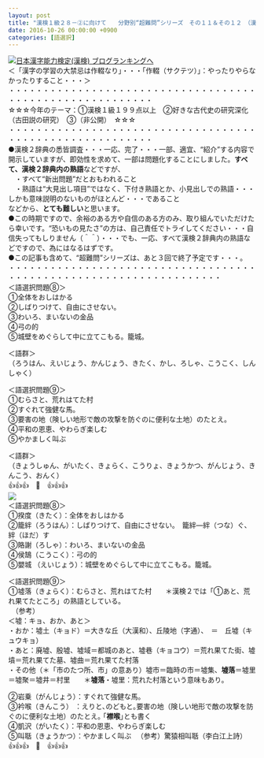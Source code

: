 ```yaml
---
layout: post
title: "漢検１級２８－②に向けて　　分野別“超難問”シリーズ　その１１＆その１２　（漢検２準拠）"
date: 2016-10-26 00:00:00 +0900
categories: [語選択]
---
```


[![](/syuusyuu9701/assets/images/漢検１級２８－②に向けて-分野別“超難問”シリーズ-その１１＆その１２-（漢検２準拠）-br_c_3028_1.gif)](http://blog.with2.net/link.php?1659096:3028 "日本漢字能力検定(漢検) ブログランキングへ")[日本漢字能力検定(漢検) ブログランキングへ](http://blog.with2.net/link.php?1659096:3028)  
＜「漢字の学習の大禁忌は作輟なり」・・・「作輟（サクテツ）」：やったりやらなかったりすること・・・＞  
・・・・・・・・・・・・・・・・・・・・・・・・・・・・・・・・・・・・・・・・・・・・・・・・・・・・・・・・・  
☆☆☆今年のテーマ：①漢検１級１９９点以上　②好きな古代史の研究深化（古田説の研究）　③（非公開）　☆☆☆　　  
・・・・・・・・・・・・・・・・・・・・・・・・・・・・・・・・・・・・・・・・・・・・・・・・・・・・・・・・・  
●漢検２辞典の悉皆調査・・・一応、完了・・・一部、適宜、“紹介”する内容で開示していますが、即効性を求めて、一部は問題化することにしました。**すべて、漢検２辞典内の熟語**などですが、  
　・すべて“新出問題”だとおもわれること　  
　・熟語は“大見出し項目”ではなく、下付き熟語とか、小見出しでの熟語・・・しかも意味説明のないものがほとんど・・・であること  
などから、**とても難しい**と思います。  
●この時期ですので、余裕のある方や自信のある方のみ、取り組んでいただけたら幸いです。“恐いもの見たさ”の方は、自己責任でトライしてください・・・自信失ってもしりません（＾＾）・・・でも、一応、すべて漢検２辞典内の熟語などですので、為にはなるはずです。  
●この記事も含めて、“超難問”シリーズは、あと３回で終了予定です・・・。  
・・・・・・・・・・・・・・・・・・・・・・・・・・・・・・・・・・・・・・・・・・・・・・・・・・・・・・・・・・・・・・・・・・・  
＜語選択問題⑧＞  
①全体をおしはかる  
②しばりつけて、自由にさせない。　  
③わいろ、まいないの金品  
④弓の的  
⑤城壁をめぐらして中に立てこもる。籠城。  
  
＜語群＞  
（ろうはん、えいじょう、かんじょう、きたく、かし、ろしゃ、こうこく、しんしゃく）  
  
＜語選択問題⑨＞  
①むらさと、荒れはてた村  
②すぐれて強健な馬。  
③要害の地（険しい地形で敵の攻撃を防ぐのに便利な土地）のたとえ｡   
④平和の恩恵、やわらぎ楽しむ  
⑤やかましく叫ぶ  
  
＜語群＞  
（きょうしゅん、がいたく、きょらく、こうりょ、きょうかつ、がんじょう、きんこう、おんく）  
👍👍👍　🐒　👍👍👍  
![](/syuusyuu9701/assets/images/漢検１級２８－②に向けて-分野別“超難問”シリーズ-その１１＆その１２-（漢検２準拠）-883fcf5ccb2f0d0f5932b00e506d5e1a.jpg)  
＜語選択問題⑧＞  
①揆度（きたく）：全体をおしはかる  
②籠絆（ろうはん）：しばりつけて、自由にさせない。　籠絆―絆（つな）ぐ、絆（ほだ）す  
③賂謝（ろしゃ）：わいろ、まいないの金品  
④侯鵠（こうこく）：弓の的  
⑤嬰城 （えいじょう）：城壁をめぐらして中に立てこもる。籠城。  
  
＜語選択問題⑨＞  
①墟落（きょらく）：むらさと、荒れはてた村　　＊漢検２では「①あと、荒れ果てたところ」の熟語としている。  
　（参考）  
＜墟：キョ、おか、あと＞  
・おか：墟土（キョド）＝大きな丘（大漢和）、丘陵地（字通）、　＝　丘墟（キュウキョ）  
・あと：廃墟、殷墟、墟域＝都城のあと、墟巷（キョコウ）＝荒れ果てた街、墟墳＝荒れ果てた墓、墟曲＝荒れ果てた村落  
・その他（＊「市のたつ所、市」の意あり）墟市＝臨時の市＝墟集、**墟落**＝墟里＝墟聚＝墟井＝村里　　＊**墟落**・墟里：荒れた村落という意味もあり。  
  
②岩乗（がんじょう）：すぐれて強健な馬。  
③衿喉（きんこう） ：えりと､のどもと｡要害の地（険しい地形で敵の攻撃を防ぐのに便利な土地）のたとえ｡ ｢**襟喉**｣とも書く  
④凱沢（がいたく）：平和の恩恵、やわらぎ楽しむ  
⑤叫聒（きょうかつ）：やかましく叫ぶ 　（参考）驚猿相叫聒（李白江上詩）  
👍👍👍　🐒　👍👍👍  
  
